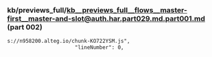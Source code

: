 ### kb/previews_full/kb__previews_full__flows__master-first__master-and-slot@auth.har.part029.md.part001.md (part 002)

```md
s://n958200.alteg.io/chunk-KO722YSM.js",
                      "lineNumber": 0,
                
```

```
